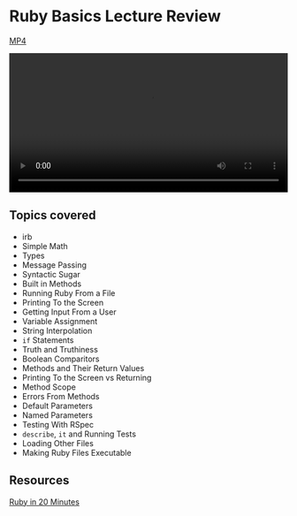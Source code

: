 

# Ruby Basics Lecture Review
[MP4](http://flatiron-videos.s3.amazonaws.com/web-0415/Ruby%20Lecture%20Review.mp4)

<video controls width="100%">
  <source src="http://flatiron-videos.s3.amazonaws.com/web-0415/Ruby%20Lecture%20Review.mp4" type="video/mp4" >
    Your browser does not support the video tag. We recommend using Chrome
</video>

## Topics covered
* irb                                                                            
* Simple Math                                                                    
* Types                                                                          
* Message Passing                                                                
* Syntactic Sugar                                                                
* Built in Methods
* Running Ruby From a File                                                       
* Printing To the Screen                                                         
* Getting Input From a User                                                      
* Variable Assignment                                                            
* String Interpolation                                                           
* `if` Statements                                                                  
* Truth and Truthiness                                                           
* Boolean Comparitors                                                            
* Methods and Their Return Values                                                
* Printing To the Screen vs Returning                                            
* Method Scope                                                                   
* Errors From Methods                                                            
* Default Parameters                                                             
* Named Parameters                                                               
* Testing With RSpec                                                             
* `describe`, `it` and Running Tests
* Loading Other Files                                                            
* Making Ruby Files Executable          

## Resources

[Ruby in 20 Minutes](https://www.ruby-lang.org/en/documentation/quickstart/)

